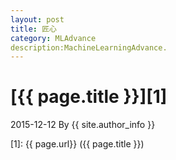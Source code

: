 ```yaml
---
layout: post
title: 匠心
category: MLAdvance
description:MachineLearningAdvance.
---
```

# [{{ page.title }}][1]
2015-12-12 By {{ site.author_info }}


[Lijun Yu]:    http://helloourworld.github.io  "Lijun Yu"
[1]:    {{ page.url}}  ({{ page.title }})
